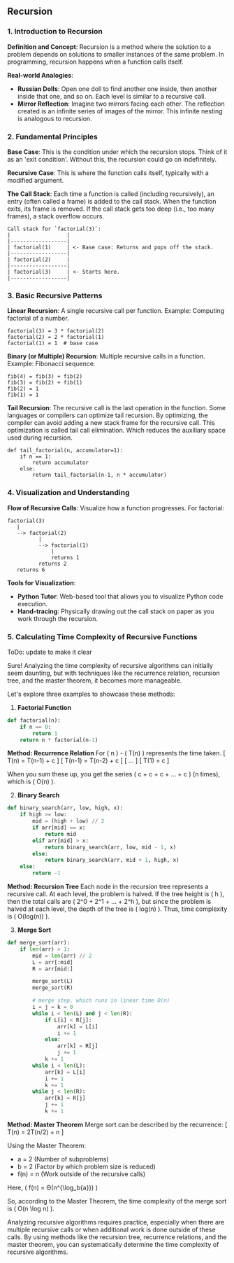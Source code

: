 ## Recursion

### 1. Introduction to Recursion

**Definition and Concept**:
Recursion is a method where the solution to a problem depends on solutions to smaller instances of the same problem. In programming, recursion happens when a function calls itself.

**Real-world Analogies**:

- **Russian Dolls**: Open one doll to find another one inside, then another inside that one, and so on. Each level is similar to a recursive call.
- **Mirror Reflection**: Imagine two mirrors facing each other. The reflection created is an infinite series of images of the mirror. This infinite nesting is analogous to recursion.

### 2. Fundamental Principles

**Base Case**:
This is the condition under which the recursion stops. Think of it as an 'exit condition'. Without this, the recursion could go on indefinitely.

**Recursive Case**:
This is where the function calls itself, typically with a modified argument.

**The Call Stack**:
Each time a function is called (including recursively), an entry (often called a frame) is added to the call stack. When the function exits, its frame is removed. If the call stack gets too deep (i.e., too many frames), a stack overflow occurs.

```
Call stack for `factorial(3)`:
|                  |
|------------------|
| factorial(1)     | <- Base case: Returns and pops off the stack.
|------------------|
| factorial(2)     |
|------------------|
| factorial(3)     | <- Starts here.
|------------------|
```

### 3. Basic Recursive Patterns

**Linear Recursion**:
A single recursive call per function.
Example: Computing factorial of a number.

```
factorial(3) = 3 * factorial(2)
factorial(2) = 2 * factorial(1)
factorial(1) = 1  # base case
```

**Binary (or Multiple) Recursion**:
Multiple recursive calls in a function.
Example: Fibonacci sequence.

```
fib(4) = fib(3) + fib(2)
fib(3) = fib(2) + fib(1)
fib(2) = 1
fib(1) = 1
```

**Tail Recursion**:
The recursive call is the last operation in the function. Some languages or compilers can optimize tail recursion. By optimizing, the compiler can avoid adding a new stack frame for the recursive call. This optimization is called tail call elimination. Which reduces the auxiliary space used during recursion.

```
def tail_factorial(n, accumulator=1):
    if n == 1:
        return accumulator
    else:
        return tail_factorial(n-1, n * accumulator)
```

### 4. Visualization and Understanding

**Flow of Recursive Calls**:
Visualize how a function progresses. For factorial:

```
factorial(3)
   |
   --> factorial(2)
          |
          --> factorial(1)
              |
              returns 1
          returns 2
   returns 6
```

**Tools for Visualization**:

- **Python Tutor**: Web-based tool that allows you to visualize Python code execution.
- **Hand-tracing**: Physically drawing out the call stack on paper as you work through the recursion.

### 5. Calculating Time Complexity of Recursive Functions

ToDo: update to make it clear

Sure! Analyzing the time complexity of recursive algorithms can initially seem daunting, but with techniques like the recurrence relation, recursion tree, and the master theorem, it becomes more manageable.

Let's explore three examples to showcase these methods:

1. **Factorial Function**

```python
def factorial(n):
    if n == 0:
        return 1
    return n * factorial(n-1)
```

**Method: Recurrence Relation**
For \( n \) - \( T(n) \) represents the time taken.
\[ T(n) = T(n-1) + c \]
\[ T(n-1) = T(n-2) + c \]
\[ ... \]
\[ T(1) = c \]

When you sum these up, you get the series \( c + c + c + ... + c \) (n times), which is \( O(n) \).

2. **Binary Search**

```python
def binary_search(arr, low, high, x):
    if high >= low:
        mid = (high + low) // 2
        if arr[mid] == x:
            return mid
        elif arr[mid] > x:
            return binary_search(arr, low, mid - 1, x)
        else:
            return binary_search(arr, mid + 1, high, x)
    else:
        return -1
```

**Method: Recursion Tree**
Each node in the recursion tree represents a recursive call. At each level, the problem is halved. If the tree height is \( h \), then the total calls are \( 2^0 + 2^1 + ... + 2^h \), but since the problem is halved at each level, the depth of the tree is \( log(n) \). Thus, time complexity is \( O(log(n)) \).

3. **Merge Sort**

```python
def merge_sort(arr):
    if len(arr) > 1:
        mid = len(arr) // 2
        L = arr[:mid]
        R = arr[mid:]

        merge_sort(L)
        merge_sort(R)

        # merge step, which runs in linear time O(n)
        i = j = k = 0
        while i < len(L) and j < len(R):
            if L[i] < R[j]:
                arr[k] = L[i]
                i += 1
            else:
                arr[k] = R[j]
                j += 1
            k += 1
        while i < len(L):
            arr[k] = L[i]
            i += 1
            k += 1
        while j < len(R):
            arr[k] = R[j]
            j += 1
            k += 1
```

**Method: Master Theorem**
Merge sort can be described by the recurrence:
\[ T(n) = 2T(n/2) + n \]

Using the Master Theorem:

- a = 2 (Number of subproblems)
- b = 2 (Factor by which problem size is reduced)
- f(n) = n (Work outside of the recursive calls)

Here, \( f(n) = Θ(n^{\log_b{a}}) \)

So, according to the Master Theorem, the time complexity of the merge sort is \( O(n \log n) \).

Analyzing recursive algorithms requires practice, especially when there are multiple recursive calls or when additional work is done outside of these calls. By using methods like the recursion tree, recurrence relations, and the master theorem, you can systematically determine the time complexity of recursive algorithms.
